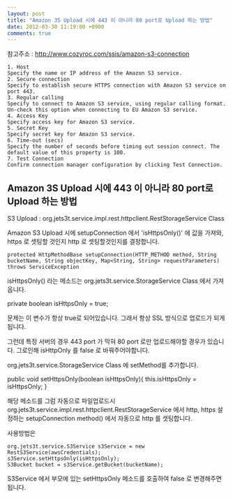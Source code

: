 ```yaml
---
layout: post
title: "Amazon 3S Upload 시에 443 이 아니라 80 port로 Upload 하는 방법"
date: 2012-03-30 11:19:00 +0900
comments: true
---
```


참고주소 : http://www.cozyroc.com/ssis/amazon-s3-connection
```aidl
1. Host 
Specify the name or IP address of the Amazon S3 service.
2. Secure connection 
Specify to establish secure HTTPS connection with Amazon S3 service on port 443.
3. Regular calling 
Specify to connect to Amazon S3 service, using regular calling format. Un-check this option when connecting to EU Amazon S3 service.
4. Access Key 
Specify access key for Amazon S3 service.
5. Secret Key 
Specify secret key for Amazon S3 service.
6. Time-out (secs) 
Specify the number of seconds before timing out session connect. The default value of this property is 100.
7. Test Connection 
Confirm connection manager configuration by clicking Test Connection.  
```

Amazon 3S Upload 시에 443 이 아니라 80 port로 Upload 하는 방법 
---

S3 Upload : org.jets3t.service.impl.rest.httpclient.RestStorageService Class

Amazon S3 Upload 시에 setupConnection 에서 'isHttpsOnly()' 에 값을 가져와, 
https 로 셋팅할 것인지 http 로 셋팅할것인지를 결정합니다.

```aidl
protected HttpMethodBase setupConnection(HTTP_METHOD method, String bucketName, String objectKey, Map<String, String> requestParameters) throws ServiceException 
```

isHttpsOnly() 라는 메소드는 org.jets3t.service.StorageService Class 에서 가져옵니다.

 private boolean isHttpsOnly = true;

문제는 이 변수가 항상 true로 되어있습니다.
그래서 항상 SSL 방식으로 업로드가 되게 됩니다.

그런데 특정 서버의 경우 443 port 가 막혀 80 port 로만 업로드해야할 경우가 있습니다.
그로인해 isHttpOnly 를 false 로 바꿔주어야합니다.

org.jets3t.service.StorageService Class 에 setMethod를 추가합니다.

 public void setHttpsOnly(boolean isHttpsOnly){
	this.isHttpsOnly = isHttpsOnly;
}

해당 메소드를 
그럼 자동으로 파일업로드시 org.jets3t.service.impl.rest.httpclient.RestStorageService 에서 http, https 설정하는 
setupConnection method() 에서 자동으로 http 를 셋팅합니다.

사용방법은 
```aidl
org.jets3t.service.S3Service s3Service = new RestS3Service(awsCredentials);
s3Service.setHttpsOnly(isHttpsOnly);
S3Bucket bucket = s3Service.getBucket(bucketName);
```
S3Service 에서 부모에 있는 setHttpsOnly 메소드를 호출하여 false 로 변경해주면 됩니다.
